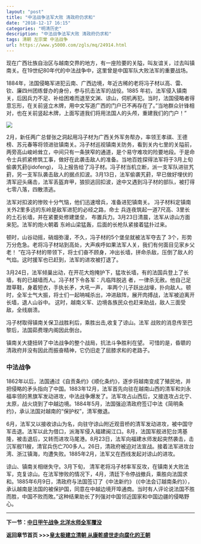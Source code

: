 ```yaml
---
layout: "post"
title: "中法战争法军大败 清政府仍求和"
date: "2018-12-17 16:15"
categories: "明清历史"
description: "中法战争法军大败 清政府仍求和"
tags: 清朝 左宗棠 中法战争
url: https://www.y5000.com/zgls/mq/24914.html
---
```






现在广西壮族自治区与越南交界的地方，有一座险要的关隘，叫友谊关，过去叫镇南关。在19世纪80年代的中法战争中，这里曾是中国军队大败法军的重要战场。

1884年，法国侵略军进犯云南、广西边境，年近古稀的老将冯子材以高、雷、钦、廉四州团练督办的身份，参与抗击法军的战役。1885
年初，法军侵入镇南关，后因兵力不足、补给困难而退至文渊、谅山，伺机再犯。当时，法国侵略者得意忘形，在关前竖立木牌，用中文写道广西的门户已不再存在了。”当地群众针锋相对，也在关前竖起木牌，上面写道我们将用法国人的头颅，重建我们的门户！”

![](https://img.y5000.com/uploads/allimg/170811/8-1FQ1104954313.jpg)

2月，新任两广总督张之洞起用冯子材为广西关外军务帮办，率领王孝祺、王德榜、苏元春等将领进驻镇南关。冯子材巡视镇南关防务，看到关内七里的关隘前，两旁高山峻岭耸立，中间只有一条狭窄的通道，是个易守难攻的险要地段。于是命令士兵抓紧修筑工事，做好在此袭击敌人的准备。当地百姓探得法军将于3月上旬偷袭艽葑(jidofeng)，
马上报告给了冯子材。冯子材当机立断，派一支军队进驻艽葑，另一支军队袭击敌人的据点扣波。3月13日，法军偷袭艽葑，早已做好埋伏的清军迎头痛击，法军丢盔弃甲，狼狈逃回扣波，途中又遇到冯子材的部队，被打得七零八落，四散溃逃。

法军对扣波的惨败十分气恼，他们迅速增兵，准备进犯镇南关。 冯子材料定镇南关外2里多远的东岭是敌军进犯的必经之路，命士
兵连夜筑起一道7尺高、3里长的土石长墙，并在紧要处修建堡垒， 布置兵力。3月23日清晨，法军从谅山方面来犯。法军的炮火朝着
东岭山梁猛轰，后面的长枪队紧接着猛扑过来。

顿时，山谷动摇，硝烟弥漫，不久，冯子材的5个堡垒就被法军夺去了 3个，形势万分危急。老将冯子材站到高处，大声疾呼如果法军人关，我们有何面目见家乡父老！
”在冯子材的带领下，将士们奋不顾身，冲出长墙，拼命杀敌，压倒了敌人的气焰。这时援军也已赶到，法军的进攻被打退了。

3月24日，法军倾巢出动，在开花大炮掩护下，猛攻长墙，有的法国兵登上了长墙，有的已越墙而人。冯子材下令各军：凡临阵脱逃
者，一律杀无赦。他自己足蹬草鞋，身着短衣，手执长矛，大吼一声，
率两个儿子跃出战壕，扑向敌人。顿时，全军士气大振，将士们一起呐喊杀出，冲进敌阵，展开肉搏战，法军被迫离开长墙，退人山谷中。
这时，越南义军、边境各族民众也赶来助战，敌人三面受敌，全线崩溃。

冯子材取得镇南关保卫战胜利后，乘胜出击,收复了谅山。法军 战败的消息传至巴黎后，法国茹费理内阁因此倒台。

镇南关大捷扭转了中法战争的整个战局，抗法斗争胜利在望。 可惜的是，昏聩的清政府并没有因此而振奋精神，它仍旧走了屈膝求和的老路子。

###  中法战争

1862年以后，法国通过《自贡条约》《顺化条约》，逐步将越南变成了殖民地，并把侵略的矛头指向了中国。1883年12月，法军首先向驻在越南山西的清军和刘永福率领的黑旗军发动进攻，中法战争爆发了。法军攻占山西后，又接连攻占北宁、太原，战火烧到了中越边境。1884年5月，法国强迫清政府签订中法《简明条约》，承认法国对越南的“保护权”，清军撤退。

6月，法军又以接收谅山为名，向驻守谅山附近观音桥的清军发动进攻，被中国守军击退。法军以此为借口，派海军侵入福建闽江口。8月，法国军舰进犯台湾基隆，被击退后，又转而进攻马尾港。8月23日，法军向福建水师发起突然袭击，击沉军舰11艘，清官兵伤亡700多人。26日，清政府被迫对法宣战。接着法军进攻台湾、浙江镇海，均遭失败。1885年2月，法军又在西线发起对谅山的进攻。

谅山、镇南关相继失守。3月下旬，
清军老将冯子材率军反攻，在镇南关大败法军，克复谅山。在法军惨败的情况下，4月，清廷下令停战撤兵，乘胜向法国求和。1885年6月9日，清政府与法国签订了《中法新约》
(《中法会订越南条约》），承认越南是法国的被保护国，同意在中越边境开埠通商。当时有人评论说法国不胜而胜，中国不败而敗。”这种结果助长了列强对中国邻近国家和中国边疆的侵略野心。

* * *

**下一节：[中日甲午战争 北洋水师全军覆没](https://www.y5000.com/zgls/mq/24915.html)**

**返回章节首页 >>>[皇太极建立清朝 从康乾盛世走向腐化的王朝](https://www.y5000.com/zgls/mq/24931.html)**
